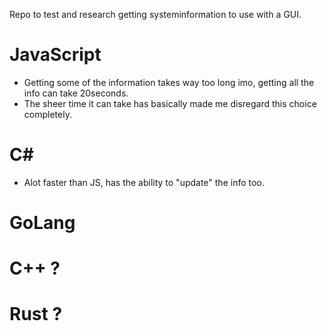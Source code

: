 Repo to test and research getting systeminformation to use with a GUI.

# JavaScript
- Getting some of the information takes way too long imo, getting all the info can take 20seconds.
- The sheer time it can take has basically made me disregard this choice completely.

# C#
- Alot faster than JS, has the ability to "update" the info too. 


# GoLang

# C++ ?

# Rust ?